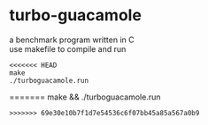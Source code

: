 # turbo-guacamole

a benchmark program written in C<br>
use makefile to compile and run
```shell
<<<<<<< HEAD
make
./turboguacamole.run
```
=======
make && ./turboguacamole.run
```
>>>>>>> 69e30e10b7f1d7e54536c6f07bb45a85a567a0b9
